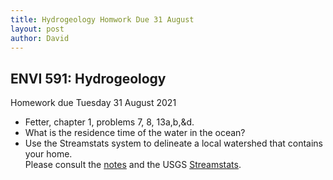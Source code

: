 ```yaml
---
title: Hydrogeology Homwork Due 31 August
layout: post
author: David
---
```

## ENVI 591: Hydrogeology  
Homework due Tuesday 31 August 2021  
- Fetter, chapter 1, problems 7, 8, 13a,b,&d.  
- What is the residence time of the water in the ocean?  
- Use the Streamstats system to delineate a local watershed that contains your home.  
Please consult the [notes](https://docs.google.com/document/d/1Jumze-WRh4buNz9cWJKi1vckcBNn0ThL_W76oVFIhUo/edit?usp=sharing) and the USGS [Streamstats](https://streamstats.usgs.gov/ss/).  